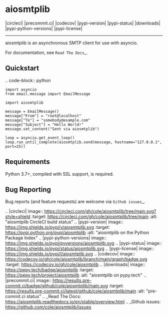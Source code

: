 aiosmtplib
==========

|circleci| |precommit.ci| |codecov| |pypi-version| |pypi-status| |downloads| |pypi-python-versions|
|pypi-license|

------------

aiosmtplib is an asynchronous SMTP client for use with asyncio.

For documentation, see `Read The Docs`_.

Quickstart
----------

.. code-block:: python

    import asyncio
    from email.message import EmailMessage

    import aiosmtplib

    message = EmailMessage()
    message["From"] = "root@localhost"
    message["To"] = "somebody@example.com"
    message["Subject"] = "Hello World!"
    message.set_content("Sent via aiosmtplib")

    loop = asyncio.get_event_loop()
    loop.run_until_complete(aiosmtplib.send(message, hostname="127.0.0.1", port=25))


Requirements
------------
Python 3.7+, compiled with SSL support, is required.


Bug Reporting
-------------
Bug reports (and feature requests) are welcome via `Github issues`_.



.. |circleci| image:: https://circleci.com/gh/cole/aiosmtplib/tree/main.svg?style=shield
           :target: https://circleci.com/gh/cole/aiosmtplib/tree/main
           :alt: "aiosmtplib CircleCI build status"
.. |pypi-version| image:: https://img.shields.io/pypi/v/aiosmtplib.svg
                 :target: https://pypi.python.org/pypi/aiosmtplib
                 :alt: "aiosmtplib on the Python Package Index"
.. |pypi-python-versions| image:: https://img.shields.io/pypi/pyversions/aiosmtplib.svg
.. |pypi-status| image:: https://img.shields.io/pypi/status/aiosmtplib.svg
.. |pypi-license| image:: https://img.shields.io/pypi/l/aiosmtplib.svg
.. |codecov| image:: https://codecov.io/gh/cole/aiosmtplib/branch/main/graph/badge.svg
             :target: https://codecov.io/gh/cole/aiosmtplib
.. |downloads| image:: https://pepy.tech/badge/aiosmtplib
               :target: https://pepy.tech/project/aiosmtplib
               :alt: "aiosmtplib on pypy.tech"
.. |precommit.ci| image:: https://results.pre-commit.ci/badge/github/cole/aiosmtplib/main.svg
                  :target: https://results.pre-commit.ci/latest/github/cole/aiosmtplib/main
                  :alt: "pre-commit.ci status"
.. _Read The Docs: https://aiosmtplib.readthedocs.io/en/stable/overview.html
.. _Github issues: https://github.com/cole/aiosmtplib/issues
